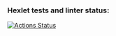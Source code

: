 ### Hexlet tests and linter status:
[![Actions Status](https://github.com/Topolun/layout-designer-project-58/workflows/hexlet-check/badge.svg)](https://github.com/Topolun/layout-designer-project-58/actions)
